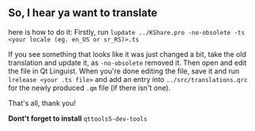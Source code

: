 ## So, I hear ya want to translate
here is how to do it:
Firstly, run `lupdate ../KShare.pro -no-obsolete -ts <your locale (eg. en_US or sr_RS)>.ts`

If you see something that looks like it was just changed a bit, take the old translation and update it, as `-no-obsolete` removed it.
Then open and edit the file in Qt Linguist.
When you're done editing the file, save it and run `lrelease <your .ts file>` and add an entry into `../src/translations.qrc` for the newly produced `.qm` file (if there isn't one).

That's all, thank you!

**Dont't forget to install** `qttools5-dev-tools`